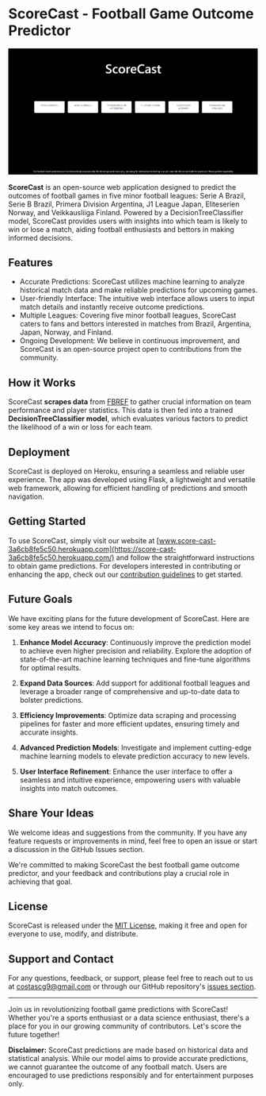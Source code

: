 # ScoreCast - Football Game Outcome Predictor

![ScoreCast Logo](ScoreCast.png)

**ScoreCast** is an open-source web application designed to predict the outcomes of football games in five minor football leagues: Serie A Brazil, Serie B Brazil, Primera Division Argentina, J1 League Japan, Eliteserien Norway, and Veikkausliiga Finland. Powered by a DecisionTreeClassifier model, ScoreCast provides users with insights into which team is likely to win or lose a match, aiding football enthusiasts and bettors in making informed decisions.

## Features

- Accurate Predictions: ScoreCast utilizes machine learning to analyze historical match data and make reliable predictions for upcoming games.
- User-friendly Interface: The intuitive web interface allows users to input match details and instantly receive outcome predictions.
- Multiple Leagues: Covering five minor football leagues, ScoreCast caters to fans and bettors interested in matches from Brazil, Argentina, Japan, Norway, and Finland.
- Ongoing Development: We believe in continuous improvement, and ScoreCast is an open-source project open to contributions from the community.

## How it Works

ScoreCast **scrapes data** from [FBREF](https://fbref.com/en/) to gather crucial information on team performance and player statistics. This data is then fed into a trained **DecisionTreeClassifier model**, which evaluates various factors to predict the likelihood of a win or loss for each team.

## Deployment

ScoreCast is deployed on Heroku, ensuring a seamless and reliable user experience. The app was developed using Flask, a lightweight and versatile web framework, allowing for efficient handling of predictions and smooth navigation.

## Getting Started

To use ScoreCast, simply visit our website at [www.score-cast-3a6cb8fe5c50.herokuapp.com](https://score-cast-3a6cb8fe5c50.herokuapp.com/) and follow the straightforward instructions to obtain game predictions. For developers interested in contributing or enhancing the app, check out our [contribution guidelines](CONTRIBUTING.md) to get started.

## Future Goals

We have exciting plans for the future development of ScoreCast. Here are some key areas we intend to focus on:

1. **Enhance Model Accuracy**: Continuously improve the prediction model to achieve even higher precision and reliability. Explore the adoption of state-of-the-art machine learning techniques and fine-tune algorithms for optimal results.

2. **Expand Data Sources**: Add support for additional football leagues and leverage a broader range of comprehensive and up-to-date data to bolster predictions.

3. **Efficiency Improvements**: Optimize data scraping and processing pipelines for faster and more efficient updates, ensuring timely and accurate insights.

4. **Advanced Prediction Models**: Investigate and implement cutting-edge machine learning models to elevate prediction accuracy to new levels.

5. **User Interface Refinement**: Enhance the user interface to offer a seamless and intuitive experience, empowering users with valuable insights into match outcomes.

## Share Your Ideas

We welcome ideas and suggestions from the community. If you have any feature requests or improvements in mind, feel free to open an issue or start a discussion in the GitHub Issues section.

We're committed to making ScoreCast the best football game outcome predictor, and your feedback and contributions play a crucial role in achieving that goal.

## License

ScoreCast is released under the [MIT License](LICENSE), making it free and open for everyone to use, modify, and distribute.

## Support and Contact

For any questions, feedback, or support, please feel free to reach out to us at costascg9@gmail.com or through our GitHub repository's [issues section](link_to_issues).

---

Join us in revolutionizing football game predictions with ScoreCast! Whether you're a sports enthusiast or a data science enthusiast, there's a place for you in our growing community of contributors. Let's score the future together!

**Disclaimer:** ScoreCast predictions are made based on historical data and statistical analysis. While our model aims to provide accurate predictions, we cannot guarantee the outcome of any football match. Users are encouraged to use predictions responsibly and for entertainment purposes only.


